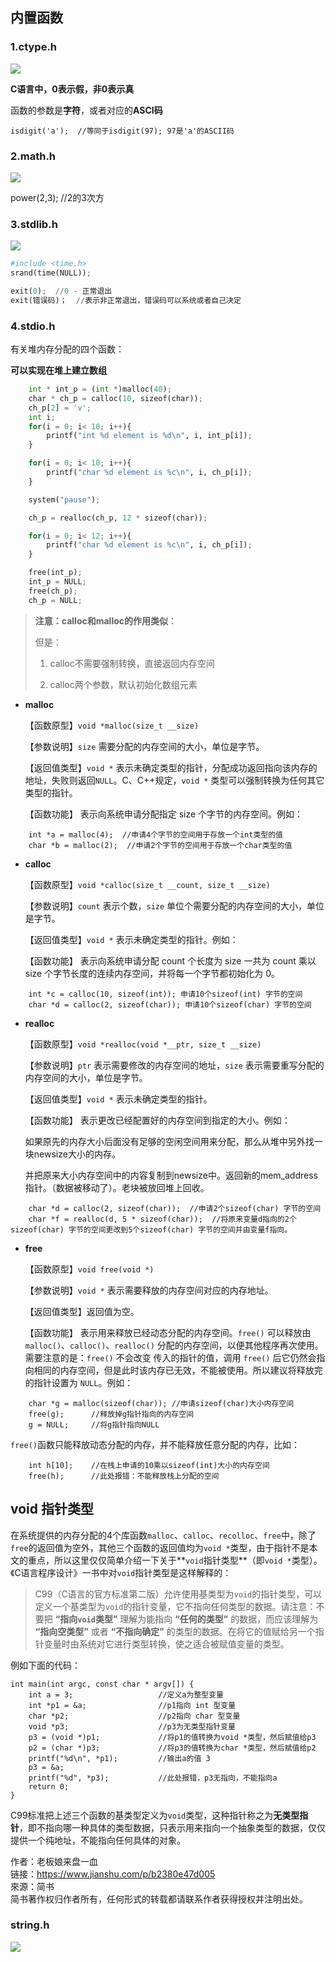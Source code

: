 ## 内置函数

### 1.ctype.h

![](./image/内置函数1.JPG)

**C语言中，0表示假，非0表示真**

函数的参数是**字符**，或者对应的**ASCI码**

`isdigit('a');  //等同于isdigit(97); 97是'a'的ASCII码`

### 2.math.h

![](./image/内置函数2.JPG)

power(2,3);  //2的3次方

### 3.stdlib.h

![](./image/内置函数3.JPG)

```python
#include <time.h>
srand(time(NULL));
```

```python
exit(0);  //0 - 正常退出
exit(错误码)；  //表示非正常退出，错误码可以系统或者自己决定
```

### 4.stdio.h

有关堆内存分配的四个函数：

**可以实现在堆上建立数组**

```python
    int * int_p = (int *)malloc(40);
    char * ch_p = calloc(10, sizeof(char));
    ch_p[2] = 'v';
    int i;
    for(i = 0; i< 10; i++){
        printf("int %d element is %d\n", i, int_p[i]);
    }

    for(i = 0; i< 10; i++){
        printf("char %d element is %c\n", i, ch_p[i]);
    }

    system("pause");

    ch_p = realloc(ch_p, 12 * sizeof(char));

    for(i = 0; i< 12; i++){
        printf("char %d element is %c\n", i, ch_p[i]);
    }

    free(int_p);
    int_p = NULL;
    free(ch_p);
    ch_p = NULL;
```

> **注意：calloc和malloc的作用类似**：
> 
> 但是：
> 
> 1. calloc不需要强制转换，直接返回内存空间
> 
> 2. calloc两个参数，默认初始化数组元素

- **malloc**  

  【函数原型】`void *malloc(size_t __size)`  

  【参数说明】`size` 需要分配的内存空间的大小，单位是字节。  

  【返回值类型】`void *` 表示未确定类型的指针，分配成功返回指向该内存的地址，失败则返回`NULL`。C、C++规定，`void *` 类型可以强制转换为任何其它类型的指针。  

  【函数功能】 表示向系统申请分配指定 size 个字节的内存空间。例如：

```
    int *a = malloc(4);  //申请4个字节的空间用于存放一个int类型的值
    char *b = malloc(2);  //申请2个字节的空间用于存放一个char类型的值
```

- **calloc**  

  【函数原型】`void *calloc(size_t __count, size_t __size)`  

  【参数说明】`count` 表示个数，`size` 单位个需要分配的内存空间的大小，单位是字节。  

  【返回值类型】`void *` 表示未确定类型的指针。例如：  

  【函数功能】 表示向系统申请分配 count 个长度为 size 一共为 count 乘以 size 个字节长度的连续内存空间，并将每一个字节都初始化为 0。

```
    int *c = calloc(10, sizeof(int)); 申请10个sizeof(int) 字节的空间
    char *d = calloc(2, sizeof(char)); 申请10个sizeof(char) 字节的空间
```

- **realloc**  

  【函数原型】`void *realloc(void *__ptr, size_t __size)`  

  【参数说明】`ptr` 表示需要修改的内存空间的地址，`size` 表示需要重写分配的内存空间的大小，单位是字节。  

  【返回值类型】`void *` 表示未确定类型的指针。  

  【函数功能】 表示更改已经配置好的内存空间到指定的大小。例如：

  如果原先的内存大小后面没有足够的空闲空间用来分配，那么从堆中另外找一块newsize大小的内存。 

  并把原来大小内存空间中的内容复制到newsize中。返回新的mem_address指针。（数据被移动了）。老块被放回堆上回收。

```
    char *d = calloc(2, sizeof(char));  //申请2个sizeof(char) 字节的空间
    char *f = realloc(d, 5 * sizeof(char));  //将原来变量d指向的2个sizeof(char) 字节的空间更改到5个sizeof(char) 字节的空间并由变量f指向。
```

- **free**  

  【函数原型】`void free(void *)`  

  【参数说明】`void *` 表示需要释放的内存空间对应的内存地址。  

  【返回值类型】返回值为空。  

  【函数功能】 表示用来释放已经动态分配的内存空间。`free()` 可以释放由 `malloc()`、`calloc()`、`realloc()` 分配的内存空间，以便其他程序再次使用。需要注意的是：`free()` 不会改变 传入的指针的值，调用 `free()` 后它仍然会指向相同的内存空间，但是此时该内存已无效，不能被使用。所以建议将释放完的指针设置为 `NULL`。例如：

```
    char *g = malloc(sizeof(char)); //申请sizeof(char)大小内存空间
    free(g);      //释放掉g指针指向的内存空间
    g = NULL;     //将g指针指向NULL
```

`free()`函数只能释放动态分配的内存，并不能释放任意分配的内存，比如：

```
    int h[10];    //在栈上申请的10乘以sizeof(int)大小的内存空间
    free(h);      //此处报错：不能释放栈上分配的空间
```

## void 指针类型

在系统提供的内存分配的4个库函数`malloc`、`calloc`、`recolloc`、`free`中，除了`free`的返回值为空外，其他三个函数的返回值均为`void *`类型，由于指针不是本文的重点，所以这里仅仅简单介绍一下关于**`void`指针类型**（即`void *`类型）。  
《C语言程序设计》一书中对`void`指针类型是这样解释的：

> C99（C语言的官方标准第二版）允许使用基类型为`void`的指针类型，可以定义一个基类型为`void`的指针变量，它不指向任何类型的数据。请注意：不要把 **“指向`void`类型”** 理解为能指向 **“任何的类型”** 的数据，而应该理解为 **“指向空类型”** 或者 **“不指向确定”** 的类型的数据。在将它的值赋给另一个指针变量时由系统对它进行类型转换，使之适合被赋值变量的类型。

例如下面的代码：

```
int main(int argc, const char * argv[]) {
    int a = 3;                   //定义a为整型变量
    int *p1 = &a;                //p1指向 int 型变量
    char *p2;                    //p2指向 char 型变量
    void *p3;                    //p3为无类型指针变量
    p3 = (void *)p1;             //将p1的值转换为void *类型，然后赋值给p3
    p2 = (char *)p3;             //将p3的值转换为char *类型，然后赋值给p2
    printf("%d\n", *p1);         //输出a的值 3
    p3 = &a;                    
    printf("%d", *p3);           //此处报错，p3无指向，不能指向a 
    return 0;
}
```

C99标准把上述三个函数的基类型定义为`void`类型，这种指针称之为**无类型指针**，即不指向哪一种具体的类型数据，只表示用来指向一个抽象类型的数据，仅仅提供一个纯地址，不能指向任何具体的对象。

作者：老板娘来盘一血  
链接：https://www.jianshu.com/p/b2380e47d005  
來源：简书  
简书著作权归作者所有，任何形式的转载都请联系作者获得授权并注明出处。



### string.h

![](./image/字符串操作.JPG)




